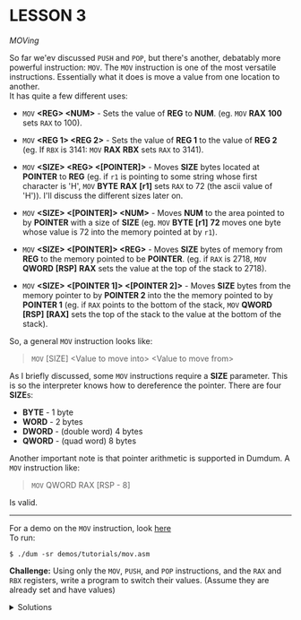 # **LESSON 3**
*MOVing*

So far we'ev discussed `PUSH` and `POP`, but there's another, debatably more powerful instruction: `MOV`. The `MOV` instruction is one of the most versatile instructions. Essentially what it does is move a value from one location to another.  
It has quite a few different uses:

+ `MOV` **\<REG> \<NUM>** - Sets the value of **REG** to **NUM**. (eg. `MOV` **RAX** **100** sets `RAX` to 100).
+ `MOV` **\<REG 1> \<REG 2>** - Sets the value of **REG 1** to the value of **REG 2** (eg. If `RBX` is 3141: `MOV` **RAX** **RBX** sets `RAX` to 3141).
+ `MOV` **\<SIZE> \<REG> \<\[POINTER\]>** - Moves **SIZE** bytes located at **POINTER** to **REG** (eg. if `r1` is pointing to some string whose first character is 'H', `MOV` **BYTE** **RAX** **\[r1\]** sets `RAX` to 72 (the ascii value of 'H')). I'll discuss the different sizes later on.

+ `MOV` **\<SIZE> \<\[POINTER\]> \<NUM>** - Moves **NUM** to the area pointed to by **POINTER** with a size of **SIZE** (eg. `MOV` **BYTE** **\[r1\]** **72** moves one byte whose value is 72 into the memory pointed at by `r1`).
+ `MOV` **\<SIZE> \<\[POINTER\]> \<REG>** - Moves **SIZE** bytes of memory from **REG** to the memory pointed to be **POINTER**. (eg. if `RAX` is 2718, `MOV` **QWORD** **\[RSP\]** **RAX** sets the value at the top of the stack to 2718).
+ `MOV` **\<SIZE> \<\[POINTER 1\]> \<\[POINTER 2\]>** - Moves **SIZE** bytes from the memory pointer to by **POINTER 2** into the the memory pointed to by **POINTER 1** (eg. if `RAX` points to the bottom of the stack, `MOV` **QWORD** **\[RSP\]** **\[RAX\]** sets the top of the stack to the value at the bottom of the stack).

So, a general `MOV` instruction looks like:
> `MOV` \[SIZE\] \<Value to move into> \<Value to move from>

As I briefly discussed, some `MOV` instructions require a **SIZE** parameter. This is so the interpreter knows how to dereference the pointer.  There are four **SIZE**s:
+ **BYTE** - 1 byte
+ **WORD** - 2 bytes
+ **DWORD** - (double word) 4 bytes
+ **QWORD** - (quad word) 8 bytes  

Another important note is that pointer arithmetic is supported in Dumdum. A `MOV` instruction like:  
> `MOV` QWORD RAX [RSP - 8]  

Is valid. 

***
For a demo on the `MOV` instruction, look [here](../../demos/tutorials/mov.asm)  
To run:  
```
$ ./dum -sr demos/tutorials/mov.asm
```

**Challenge:**
Using only the `MOV`, `PUSH`, and `POP` instructions, and the `RAX` and `RBX` registers, write a program to switch their values. (Assume they are already set and have values)

<details>
<summary>Solutions</summary>
Here are two solutions:

```
TAG MAIN

PUSH RAX
PUSH RBX
POP RAX
POP RBX

END
```

```
TAG MAIN

PUSH RAX
MOV RAX RBX
POP RBX

END
```
</details>
